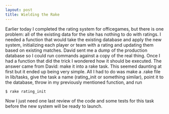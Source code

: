 ```yaml
---
layout: post
title: Wielding the Rake
---
```


Earlier today I completed the rating system for officegames, but there is one
problem: all of the existing data for the site has nothing to do with ratings. I
needed a function that would take the existing database and apply the new
system, initializing each player or team with a rating and updating them based on
existing matches. David sent me a dump of the production database so I could run
commands against a copy of the real thing. Once I had a function that did the
trick I wondered how it should be executed. The answer came from David: make it
into a rake task. This seemed daunting at first but it ended up being very
simple. All I had to do was make a .rake file in lib/tasks, give the task a
name (rating_init or something similar), point it to the database, throw in my
previously mentioned function, and run
<pre><code>$ rake rating_init</code></pre>

Now I just need one last review of the code and some tests for this task
before the new system will be ready to launch.

